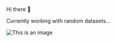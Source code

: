 Hi there 👋

Currently working with random datasets...

![This is an image](https://i.pinimg.com/originals/52/a5/4d/52a54dbb974b3ab8148b259115663dd1.gif)
